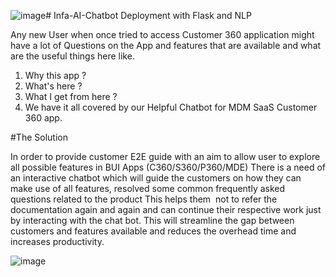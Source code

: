 ![image](https://github.com/Shivam0705/Infa-AI-Chatbot/assets/55856632/0920db8d-9482-4248-a183-75c69b1907ba)# Infa-AI-Chatbot Deployment with Flask and NLP

Any new User when once tried to access Customer 360 application might have a lot of Questions on the App and features that are available and what are the useful things here like.

1. Why this app ?
2. What's here ?
3. What I get from here ?
4. We have it all covered by our Helpful Chatbot for MDM SaaS Customer 360 app.


#The Solution

In order to provide customer E2E guide with an aim to allow user to explore all possible features in BUI Apps (C360/S360/P360/MDE)
There is a need of an interactive chatbot which will guide the customers on how they can make use of all features, resolved some common frequently asked questions related to the product
This helps them  not to refer the documentation again and again and can continue their respective work just by interacting with the chat bot.
This will streamline the gap between customers and features available and reduces the overhead time and increases productivity.

![image](https://github.com/Shivam0705/Infa-AI-Chatbot/assets/55856632/37c41b47-7aac-4881-82c5-ba30c347794c)

